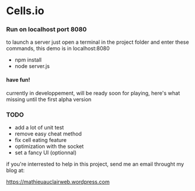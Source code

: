 # Cells.io
### Run on localhost port 8080

to launch a server just open a terminal in the project folder and enter these commands, this demo is in localhost:8080

* npm install
* node server.js

#### have fun!

currently in developpement, will be ready soon for playing,
here's what missing until the first alpha version

### TODO

* add a lot of unit test
* remove easy cheat method
* fix cell eating feature
* optimization with the socket
* set a fancy UI (optionnal)

if you're interrested to help in this project, send me an email throught my blog at:

https://mathieuauclairweb.wordpress.com

